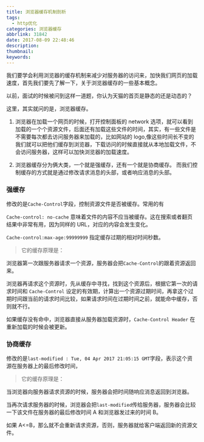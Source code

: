 ```yaml
---
title: 浏览器缓存机制剖析
tags:
  - http优化
categories: 浏览器缓存
abbrlink: 31842
date: 2017-08-09 22:48:46
description:
thumbnail:
keywords:
---
```


我们要学会利用浏览器的缓存机制来减少对服务器的访问来，加快我们网页的加载速度，首先我们要先了解一下，关于浏览器缓存的一些基本概念。

以前，面试的时候被问到这样一道题，你认为天猫的首页是静态的还是动态的？

这里，其实就问的是，浏览器缓存。

<!-- more -->

1. 浏览器在加载一个网页的时候，打开控制面板的 network 选项，就可以看到加载的一个个资源文件，后面还有加载这些文件的时间，其实，有一些文件是不需要每次都去访问服务器来加载的，比如网站的 logo,像这些时间长不变的我们就可以把他们缓存到浏览器，下载访问的时候直接就从本地加载文件，不会访问服务器，这样可以加快浏览器的加载速度。

2. 浏览器缓存分为俩大类，一个就是强缓存，还有一个就是协商缓存。
   而我们控制缓存的方式就是通过修改请求消息的头部，或者响应消息的头部。

### 强缓存

修改的是`Cache-Control`字段，控制资源文件是否被缓存。常用的有

`Cache-control: no-cache` 意味着文件的内容不应当被缓存。这在搜索或者翻页结果中非常有用，因为同样的 URL，对应的内容会发生变化。

`Cache-control:max-age:99999999` 指定缓存过期的相对时间秒数。

> 它的缓存原理是：

浏览器第一次跟服务器请求一个资源，服务器会把`Cache-Control`的跟着资源返回来。

浏览器再请求这个资源时，先从缓存中寻找，找到这个资源后，根据它第一次的请求时间和 `Cache-Control` 设定的有效期，计算出一个资源过期时间，再拿这个过期时间跟当前的请求时间比较，如果请求时间在过期时间之前，就能命中缓存，否则就不行。

如果缓存没有命中，浏览器直接从服务器加载资源时，`Cache-Control Header` 在重新加载的时候会被更新。

### 协商缓存

修改的是`last-modified : Tue, 04 Apr 2017 21:05:15 GMT`字段，表示这个资源在服务器上的最后修改时间，

> 它的缓存原理是：

当浏览器向服务器请求资源的时候，服务器会把时间随响应消息返回到浏览器。

当再次请求服务器的时候，浏览器会把`last-modified`传给服务器，服务器会比较一下该文件在服务器的最后修改时间 A 和浏览器发过来的时间 B。

如果 A<=B，那么就不会重新请求资源，否则，服务器就给客户端返回新的资源文件。
